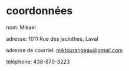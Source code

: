 # coordonnées

nom: Mikael

adresse: 1011 Rue des jacinthes, Laval

adresse de courriel: miktourangeau@gmail.com

téléphone: 438-870-3223
